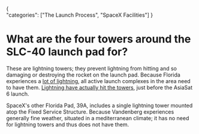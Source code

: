 {    
    "categories": ["The Launch Process", "SpaceX Facilities"]
}

# What are the four towers around the SLC-40 launch pad for?

These are lightning towers; they prevent lightning from hitting and so damaging or destroying the rocket on the launch pad. Because Florida experiences a [lot of lightning](http://www.lightningsafety.noaa.gov/stats/97-11Flash_Density_miles.png), all active launch complexes in the area need to have them. [Lightning have actually hit the towers](https://twitter.com/elonmusk/status/508457119037681665), just before the AsiaSat 6 launch.

SpaceX's other Florida Pad, 39A, includes a single lightning tower mounted atop the Fixed Service Structure. Because Vandenberg experiences generally fine weather, situated in a mediterranean climate; it has no need for lightning towers and thus does not have them.
